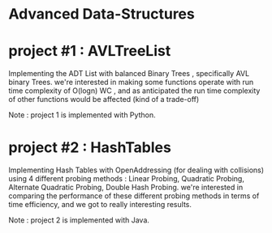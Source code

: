 # Advanced Data-Structures

# project #1 : AVLTreeList 
Implementing the ADT List with balanced Binary Trees , specifically AVL binary Trees.
we're interested in making some functions operate with run time complexity of O(logn) WC , 
and as anticipated the run time complexity of other functions would be affected (kind of a trade-off)

Note : project 1 is implemented with Python.


# project #2 : HashTables
Implementing Hash Tables with OpenAddressing (for dealing with collisions) using 4 different probing methods : 
Linear Probing, Quadratic Probing, Alternate Quadratic Probing, Double Hash Probing.
we're interested in comparing the performance of these different probing methods in terms of time efficiency,
and we got to really interesting results.

Note : project 2 is implemented with Java.
